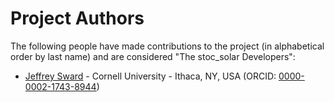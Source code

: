 # Project Authors

The following people have made contributions to the project (in alphabetical
order by last name) and are considered "The stoc_solar Developers":


* [Jeffrey Sward](https://github.com/jeffreysward) - Cornell University - Ithaca, NY, USA (ORCID: [0000-0002-1743-8944](https://orcid.org/0000-0002-1743-8944))
